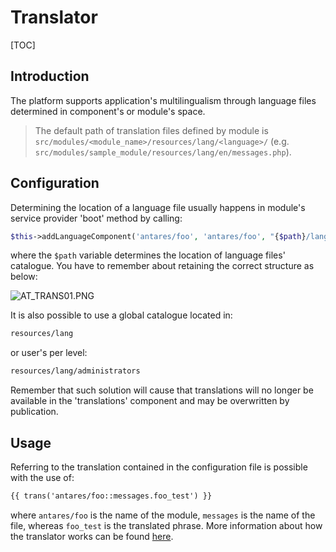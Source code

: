 # Translator  

[TOC]

## Introduction  

The platform supports application's multilingualism through language files determined in component's or module's space.

> The default path of translation files defined by module is `src/modules/<module_name>/resources/lang/<language>/` (e.g. `src/modules/sample_module/resources/lang/en/messages.php`).

## Configuration  

Determining the location of a language file usually happens in module's service provider 'boot' method by calling:

```php
$this->addLanguageComponent('antares/foo', 'antares/foo', "{$path}/lang");
```

where the `$path` variable determines the location of language files' catalogue. You have to remember about retaining the correct structure as below:

![AT_TRANS01.PNG](../img/docs/services/translator/AT_TRANS01.PNG)
  
It is also possible to use a global catalogue located in:

```bash
resources/lang
```

or user's per level:

```bash
resources/lang/administrators
```

Remember that such solution will cause that translations will no longer be available in the 'translations' component and may be overwritten by publication.

## Usage  

Referring to the translation contained in the configuration file is possible with the use of:

```html
{{ trans('antares/foo::messages.foo_test') }}
```

where `antares/foo` is the name of the module, `messages` is the name of the file, whereas `foo_test` is the translated phrase. More information about how the translator works can be found [here](https://laravel.com/docs/5.2/localization).
